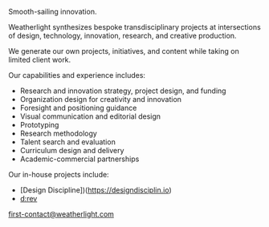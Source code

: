 <div class="container container-narrow py-5 mx-auto">

<div class="row mb-5" markdown="1">

<p class="lead">
Smooth-sailing innovation.
</p>

Weatherlight synthesizes bespoke transdisciplinary projects at intersections of design, technology, innovation, research, and creative production.

We generate our own projects, initiatives, and content while taking on limited client work.

</div><!-- .row -->

<div class="row mb-3 small" markdown="1">

Our capabilities and experience includes:

- Research and innovation strategy, project design, and funding
- Organization design for creativity and innovation
- Foresight and positioning guidance
- Visual communication and editorial design
- Prototyping
- Research methodology
- Talent search and evaluation
- Curriculum design and delivery
- Academic-commercial partnerships

</div><!-- .row -->


<div class="row mb-5" markdown="1">

Our in-house projects include:

- [Design Discipline])(https://designdisciplin.io)
- [d:rev](https://drev.io)

</div><!-- .row -->

<div class="row mb-5 small" markdown="1">

[first-contact@weatherlight.com](mailto:first-contact@weatherlight.com)

</div><!-- .row -->

</div><!-- .container -->

